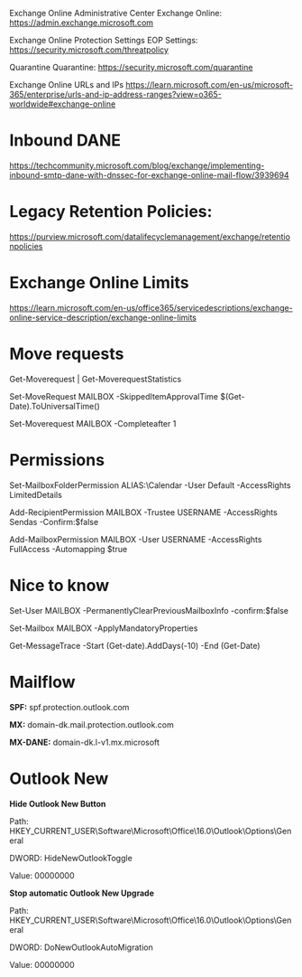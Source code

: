 Exchange Online Administrative Center
Exchange Online: https://admin.exchange.microsoft.com

Exchange Online Protection Settings
EOP Settings: https://security.microsoft.com/threatpolicy

Quarantine
Quarantine: https://security.microsoft.com/quarantine

Exchange Online URLs and IPs
https://learn.microsoft.com/en-us/microsoft-365/enterprise/urls-and-ip-address-ranges?view=o365-worldwide#exchange-online

# Inbound DANE
https://techcommunity.microsoft.com/blog/exchange/implementing-inbound-smtp-dane-with-dnssec-for-exchange-online-mail-flow/3939694

# Legacy Retention Policies:
https://purview.microsoft.com/datalifecyclemanagement/exchange/retentionpolicies

# Exchange Online Limits
https://learn.microsoft.com/en-us/office365/servicedescriptions/exchange-online-service-description/exchange-online-limits

# Move requests
Get-Moverequest | Get-MoverequestStatistics

Set-MoveRequest MAILBOX -SkippedItemApprovalTime $(Get-Date).ToUniversalTime()

Set-Moverequest MAILBOX -Completeafter 1

# Permissions
Set-MailboxFolderPermission ALIAS:\Calendar -User Default -AccessRights LimitedDetails

Add-RecipientPermission MAILBOX -Trustee USERNAME -AccessRights Sendas -Confirm:$false

Add-MailboxPermission MAILBOX -User USERNAME -AccessRights FullAccess -Automapping $true

# Nice to know
Set-User MAILBOX -PermanentlyClearPreviousMailboxInfo -confirm:$false

Set-Mailbox MAILBOX -ApplyMandatoryProperties

Get-MessageTrace -Start (Get-date).AddDays(-10) -End (Get-Date)

# Mailflow
**SPF:** spf.protection.outlook.com

**MX:** domain-dk.mail.protection.outlook.com

**MX-DANE:** domain-dk.l-v1.mx.microsoft

# Outlook New
**Hide Outlook New Button**

Path: HKEY_CURRENT_USER\Software\Microsoft\Office\16.0\Outlook\Options\General

DWORD: HideNewOutlookToggle

Value: 00000000


**Stop automatic Outlook New Upgrade**

Path: HKEY_CURRENT_USER\Software\Microsoft\Office\16.0\Outlook\Options\General

DWORD: DoNewOutlookAutoMigration

Value: 00000000
